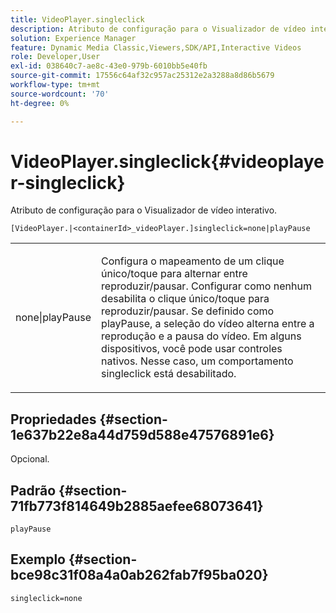 ```yaml
---
title: VideoPlayer.singleclick
description: Atributo de configuração para o Visualizador de vídeo interativo.
solution: Experience Manager
feature: Dynamic Media Classic,Viewers,SDK/API,Interactive Videos
role: Developer,User
exl-id: 038640c7-ae8c-43e0-979b-6010bb5e40fb
source-git-commit: 17556c64af32c957ac25312e2a3288a8d86b5679
workflow-type: tm+mt
source-wordcount: '70'
ht-degree: 0%

---
```


# VideoPlayer.singleclick{#videoplayer-singleclick}

Atributo de configuração para o Visualizador de vídeo interativo.

`[VideoPlayer.|<containerId>_videoPlayer.]singleclick=none|playPause`

<table id="table_441553CD34C94A58A9D7CBF772DEDDB6"> 
 <tbody> 
  <tr> 
   <td colname="col1"> <p> <span class="codeph"> none|playPause</span> </p> </td> 
   <td colname="col2"> <p> Configura o mapeamento de um clique único/toque para alternar entre reproduzir/pausar. Configurar como <span class="codeph"> nenhum</span> desabilita o clique único/toque para reproduzir/pausar. Se definido como <span class="codeph"> playPause</span>, a seleção do vídeo alterna entre a reprodução e a pausa do vídeo. Em alguns dispositivos, você pode usar controles nativos. Nesse caso, um comportamento <span class="codeph"> singleclick</span> está desabilitado. </p> </td> 
  </tr> 
 </tbody> 
</table>

## Propriedades {#section-1e637b22e8a44d759d588e47576891e6}

Opcional.

## Padrão {#section-71fb773f814649b2885aefee68073641}

`playPause`

## Exemplo {#section-bce98c31f08a4a0ab262fab7f95ba020}

```
singleclick=none
```
